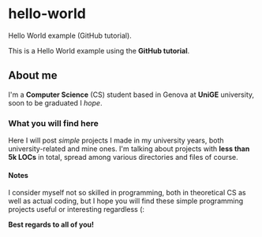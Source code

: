 # hello-world
Hello World example (GitHub tutorial).

This is a Hello World example using the **GitHub tutorial**.

## About me
I'm a **Computer Science** (CS) student based in Genova at **UniGE** university, soon to be graduated I *hope*.

### What you will find here
Here I will post *simple* projects I made in my university years, both university-related and mine ones.
I'm talking about projects with **less than 5k LOCs** in total, spread among various directories and files of course.


#### Notes
I consider myself not so skilled in programming, both in theoretical CS as well as actual coding, but I hope you will find these simple programming projects useful or interesting regardless (:

**Best regards to all of you!**
